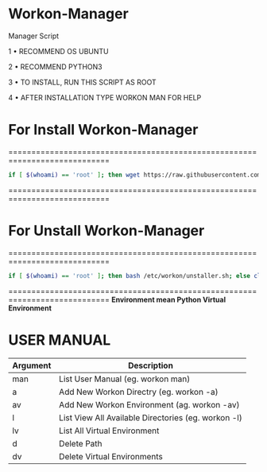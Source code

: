 # Workon-Manager

Manager Script

1 • RECOMMEND OS UBUNTU

2 • RECOMMEND PYTHON3

3 • TO INSTALL, RUN THIS SCRIPT AS ROOT

4 • AFTER INSTALLATION TYPE WORKON MAN FOR HELP

# For Install Workon-Manager
============================================================================
```sh
if [ $(whoami) == 'root' ]; then wget https://raw.githubusercontent.com/DumiduPramith/workon-manager/main/installer.sh; wget https://raw.githubusercontent.com/DumiduPramith/workon-manager/main/installer.py; chmod +x installer.sh; ./installer.sh; else clear; echo 'please run as root'; fi
```
============================================================================

# For Unstall Workon-Manager
============================================================================
```sh
if [ $(whoami) == 'root' ]; then bash /etc/workon/unstaller.sh; else clear; echo 'please run as root'; fi
```
============================================================================
**Environment mean Python Virtual Environment**

# USER MANUAL
| Argument | Description |
| ------ | ------ |
|man | List User Manual (eg. workon man) |
|a | Add New Workon Directry (eg. workon -a) |
|av | Add New Workon Environment (ag. workon -av) |
|l | List View All Available Directories (eg. workon -l) |
|lv | List All Virtual Environment | 
|d | Delete Path |
|dv | Delete Virtual Environments |
